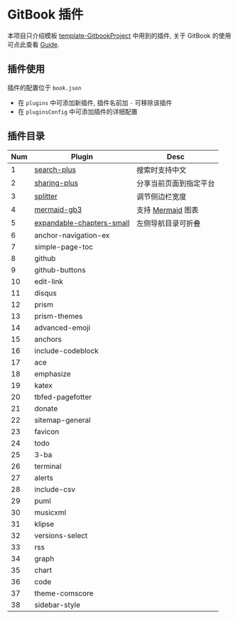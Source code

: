 # GitBook 插件

本项目只介绍模板 [template-GitbookProject](https://github.com/gendloop/template-GitbookProject) 中用到的插件, 关于 GitBook 的使用可点此查看 [Guide](https://www.yuque.com/gendloop/learningnotes/git-book-guide).

## 插件使用

插件的配置位于 `book.json`
* 在 `plugins` 中可添加新插件, 插件名前加 `-` 可移除该插件
* 在 `pluginsConfig` 中可添加插件的详细配置

## 插件目录

| Num  | Plugin                                   | Desc                  |
| ---- | ---------------------------------------- | ---------------------- |
| 1    | [search-plus](contents/search-plus.md) | 搜索时支持中文 |
| 2    | [sharing-plus](contents/sharing-plus.md) | 分享当前页面到指定平台   |
| 3    | [splitter](contents/splitter.md)        | 调节侧边栏宽度 |
| 4    | [mermaid-gb3](contents/mermaid-gb3.md)   | 支持 [Mermaid](https://www.yuque.com/gendloop/learningnotes/mermaid-guide) 图表 |
| 5    | [expandable-chapters-small](contents/expandable-chapters-small.md) | 左侧导航目录可折叠 |
| 6    | anchor-navigation-ex                     |                        |
| 7    | simple-page-toc                          |                        |
| 8    | github                                   |                        |
| 9    | github-buttons                           |                        |
| 10   | edit-link                                |                        |
| 11   | disqus                                   |                        |
| 12   | prism                                    |                        |
| 13   | prism-themes                             |                        |
| 14   | advanced-emoji                           |                        |
| 15   | anchors                                  |                        |
| 16   | include-codeblock                        |                        |
| 17   | ace                                      |                        |
| 18   | emphasize                                |                        |
| 19   | katex                                    |                        |
| 20   | tbfed-pagefotter                         |                        |
| 21   | donate                                   |                        |
| 22   | sitemap-general                          |                        |
| 23   | favicon                                  |                        |
| 24   | todo                                     |                        |
| 25   | 3-ba                                     |                        |
| 26   | terminal                                 |                        |
| 27   | alerts                                   |                        |
| 28   | include-csv                              |                        |
| 29   | puml                                     |                        |
| 30   | musicxml                                 |                        |
| 31   | klipse                                   |                        |
| 32   | versions-select                          |                        |
| 33   | rss                                      |                        |
| 34   | graph                                    |                        |
| 35   | chart                                    |                        |
| 36   | code                                     |                        |
| 37   | theme-comscore                           |                        |
| 38   | sidebar-style                            |                        |
